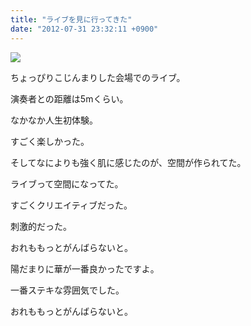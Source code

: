 ```yaml
---
title: "ライブを見に行ってきた"
date: "2012-07-31 23:32:11 +0900"
---
```


![](/images/2012/7/31/live-1.jpg)

ちょっぴりこじんまりした会場でのライブ。

演奏者との距離は5mくらい。

なかなか人生初体験。

すごく楽しかった。

そしてなによりも強く肌に感じたのが、空間が作られてた。

ライブって空間になってた。

すごくクリエイティブだった。

刺激的だった。

おれももっとがんばらないと。

陽だまりに華が一番良かったですよ。

一番ステキな雰囲気でした。

おれももっとがんばらないと。

